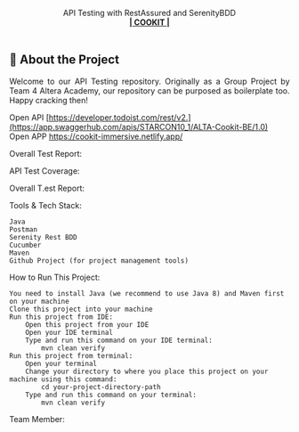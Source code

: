 
  <p align="center">
    API Testing with RestAssured and SerenityBDD
    <br />
    <a href="https://cookit-immersive.netlify.app/"><strong>| COOKIT |</strong></a>
    <br />
    <br />
  </p>
</div>

## 📑 About the Project
<p align="justify">Welcome to our API Testing repository. Originally as a Group Project by Team 4 Altera Academy, our repository can be purposed as boilerplate too. Happy cracking then! </p>

Open API [https://developer.todoist.com/rest/v2.](https://app.swaggerhub.com/apis/STARCON10_1/ALTA-Cookit-BE/1.0)
Open APP https://cookit-immersive.netlify.app/

Overall Test Report:


API Test Coverage:



Overall T.est Report:

Tools & Tech Stack:

    Java
    Postman
    Serenity Rest BDD
    Cucumber
    Maven
    Github Project (for project management tools)

How to Run This Project:

    You need to install Java (we recommend to use Java 8) and Maven first on your machine
    Clone this project into your machine
    Run this project from IDE:
        Open this project from your IDE
        Open your IDE terminal
        Type and run this command on your IDE terminal:
            mvn clean verify
    Run this project from terminal:
        Open your terminal
        Change your directory to where you place this project on your machine using this command:
            cd your-project-directory-path
        Type and run this command on your terminal:
            mvn clean verify

Team Member:

    
